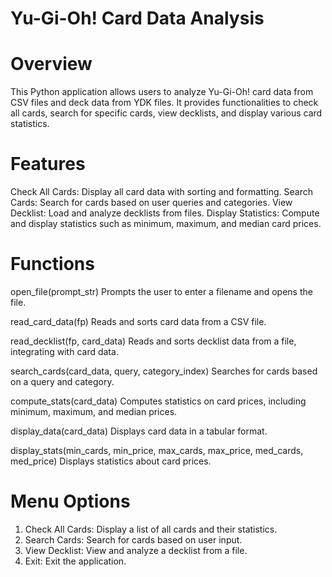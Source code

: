 
# Yu-Gi-Oh! Card Data Analysis
# Overview
This Python application allows users to analyze Yu-Gi-Oh! card data from CSV files and deck data from YDK files. It provides functionalities to check all cards, search for specific cards, view decklists, and display various card statistics.

# Features
Check All Cards: Display all card data with sorting and formatting.
Search Cards: Search for cards based on user queries and categories.
View Decklist: Load and analyze decklists from files.
Display Statistics: Compute and display statistics such as minimum, maximum, and median card prices.

# Functions
open_file(prompt_str)
Prompts the user to enter a filename and opens the file.

read_card_data(fp)
Reads and sorts card data from a CSV file.

read_decklist(fp, card_data)
Reads and sorts decklist data from a file, integrating with card data.

search_cards(card_data, query, category_index)
Searches for cards based on a query and category.

compute_stats(card_data)
Computes statistics on card prices, including minimum, maximum, and median prices.

display_data(card_data)
Displays card data in a tabular format.

display_stats(min_cards, min_price, max_cards, max_price, med_cards, med_price)
Displays statistics about card prices.

# Menu Options
1) Check All Cards: Display a list of all cards and their statistics.
2) Search Cards: Search for cards based on user input.
3) View Decklist: View and analyze a decklist from a file.
4) Exit: Exit the application.

